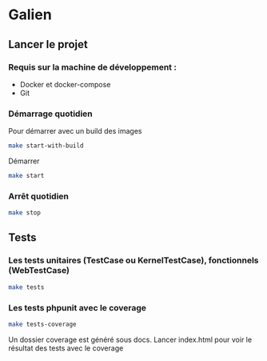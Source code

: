 # Galien

## Lancer le projet 

###  Requis sur la machine de développement :
* Docker et docker-compose
* Git

### Démarrage quotidien

Pour démarrer avec un build des images 

```bash
make start-with-build
```

Démarrer 

```bash
make start
```

### Arrêt quotidien 

```bash
make stop
```

## Tests

### Les tests unitaires (TestCase ou KernelTestCase), fonctionnels (WebTestCase) 

```bash
make tests
```

### Les tests phpunit avec le coverage 

```bash
make tests-coverage
```

Un dossier coverage est généré sous docs. Lancer index.html pour voir le résultat des tests avec le coverage
